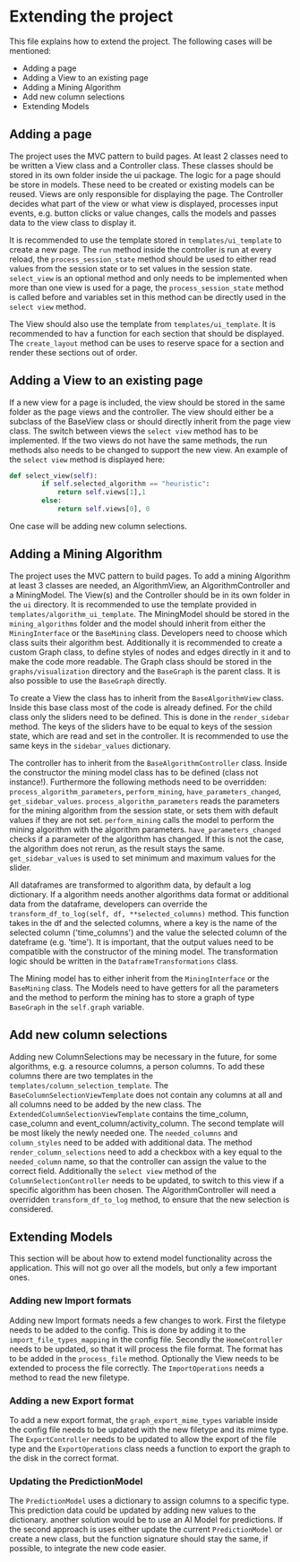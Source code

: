 # Extending the project

This file explains how to extend the project. The following cases will be mentioned:

- Adding a page
- Adding a View to an existing page
- Adding a Mining Algorithm
- Add new column selections
- Extending Models

## Adding a page

The project uses the MVC pattern to build pages. At least 2 classes need to be written a View class and a Controller class.
These classes should be stored in its own folder inside the ui package. The logic for a page should be store in models. These need to be created or existing models can be reused.
Views are only responsible for displaying the page. The Controller decides what part of the view or what view is displayed, processes input events, e.g. button clicks or value changes, calls the models and
passes data to the view class to display it.

It is recommended to use the template stored in `templates/ui_template` to create a new page.
The `run` method inside the controller is run at every reload, the `process_session_state` method should be used to either read values from the session state or to set values in the session state. `select_view` is an optional method and only needs to be implemented when more than one view is used for a page, the `process_session_state` method is called before and variables set in this method can be directly used in the `select view` method.

The View should also use the template from `templates/ui_template`. It is recommended to hav a function for each section that should be displayed. The `create_layout` method can be uses to reserve space for a section and render these sections out of order.

## Adding a View to an existing page

If a new view for a page is included, the view should be stored in the same folder as the page views and the controller. The view should either be a subclass of the BaseView class or should directly inherit from the page view class. The switch between views the `select view` method has to be implemented. If the two views do not have the same methods, the run methods also needs to be changed to support the new view.
An example of the `select view` method is displayed here:

```python
def select_view(self):
        if self.selected_algorithm == "heuristic":
            return self.views[1],1
        else:
            return self.views[0], 0
```

One case will be adding new column selections.

## Adding a Mining Algorithm

The project uses the MVC pattern to build pages. To add a mining Algorithm at least 3 classes are needed, an AlgorithmView, an AlgorithmController and a MiningModel. The View(s) and the Controller should be in its own folder in the `ui` directory. It is recommended to use the template provided in `templates/algorithm_ui_template`. The MiningModel should be stored in the `mining_algorithms` folder and the model should inherit from either the `MiningInterface` or the `BaseMining` class. Developers need to choose which class suits their algorithm best. Additionally it is recommended to create a custom Graph class, to define styles of nodes and edges directly in it and to make the code more readable. The Graph class should be stored in the `graphs/visualization` directory and the `BaseGraph` is the parent class. It is also possible to use the `BaseGraph` directly.

To create a View the class has to inherit from the `BaseAlgorithmView` class. Inside this base class most of the code is already defined. For the child class only the sliders need to be defined. This is done in the `render_sidebar` method. The keys of the sliders have to be equal to keys of the session state, which are read and set in the controller. It is recommended to use the same keys in the  `sidebar_values` dictionary.

The controller has to inherit from the `BaseAlgorithmController` class. Inside the constructor the mining model class has to be defined (class not instance!). Furthermore the following methods need to be overridden: `process_algorithm_parameters`, `perform_mining`, `have_parameters_changed`, `get_sidebar_values`. `process_algorithm_parameters` reads the parameters for the mining algorithm from the session state, or sets them with default values if they are not set. `perform_mining` calls the model to perform the mining algorithm with the algorithm parameters. `have_parameters_changed` checks if a parameter of the algorithm has changed. If this is not the case, the algorithm does not rerun, as the result stays the same. `get_sidebar_values` is used to set minimum and maximum values for the slider.

All dataframes are transformed to algorithm data, by default a log dictionary. If a algorithm needs another algorithms data format or additional data from the dataframe, developers can override the `transform_df_to_log(self, df, **selected_columns)` method. This function takes in the df and the selected columns, where a key is the name of the selected column ('time_columns') and the value the selected column of the dateframe (e.g. 'time'). It is important, that the output values need to be compatible with the constructor of the mining model. The transformation logic should be written in the `DataframeTransformations` class.

The Mining model has to either inherit from the `MiningInterface` or the `BaseMining` class. The Models need to have getters for all the parameters and the method to perform the mining has to store a graph of type `BaseGraph` in the `self.graph` variable.

## Add new column selections

Adding new ColumnSelections may be necessary in the future, for some algorithms, e.g. a resource columns, a person columns. To add these columns there are two templates in the `templates/column_selection_template`.
The `BaseColumnSelectionViewTemplate` does not contain any columns at all and all columns need to be added by the new class. The `ExtendedColumnSelectionViewTemplate` contains the time_column, case_column and event_column/activity_column. The second template will be most likely the newly needed one. The `needed_columns` and `column_styles` need to be added with additional data. The method `render_column_selections` need to add a checkbox with a key equal to the `needed_column` name, so that the controller can assign the value to the correct field. Additionally the `select view` method of the `ColumnSelectionController` needs to be updated, to switch to this view if a specific algorithm has been chosen. The AlgorithmController will need a overridden `transform_df_to_log` method, to ensure that the new selection is considered.

## Extending Models

This section will be about how to extend model functionality across the application. This will not go over all the models, but only a few important ones.

### Adding new Import formats

Adding new Import formats needs a few changes to work. First the filetype needs to be added to the config. This is done by adding it to the `import_file_types_mapping` in the config file.
Secondly the `HomeController` needs to be updated, so that it will process the file format. The format has to be added in the `process_file` method. Optionally the View needs to be extended to process the file correctly. The `ImportOperations` needs a method to read the new filetype.

### Adding a new Export format

To add a new export format, the `graph_export_mime_types` variable inside the config file needs to be updated with the new filetype and its mime type. The `ExportController` needs to be updated to allow the export of the file type and the `ExportOperations` class needs a function to export the graph to the disk in the correct format.

### Updating the PredictionModel

The `PredictionModel` uses a dictionary to assign columns to a specific type. This prediction data could be updated by adding new values to the dictionary. another solution would be to use an AI Model for predictions. If the second approach is uses either update the current `PredictionModel` or create a new class, but the function signature should stay the same, if possible, to integrate the new code easier.